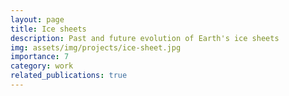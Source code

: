 ```yaml
---
layout: page
title: Ice sheets
description: Past and future evolution of Earth's ice sheets
img: assets/img/projects/ice-sheet.jpg
importance: 7
category: work
related_publications: true
---
```


